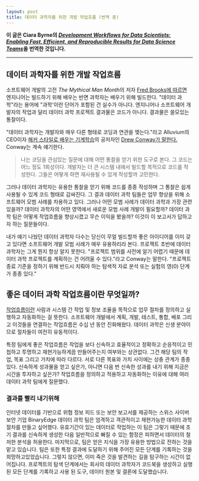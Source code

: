 ```yaml
---
layout: post
title: 데이터 과학자를 위한 개발 작업흐름 (번역 중)
---
```

  
  
   
**이 글은 Ciara Byrne의 [*Development Workflows for Data Scientists: Enabling Fast, Efficient, and Reproducible Results for Data Science Teams*](https://resources.github.com/downloads/development-workflows-data-scientists.pdf)을 번역한 것입니다.**
  
  
  
- - -
## 데이터 과학자를 위한 개발 작업흐름
  
  
소프트웨어 개발의 고전 *The Mythical Man Month*의 저자 [Fred Brooks에 따르면](https://www.fastcompany.com/3023543/why-good-programming-projects-go-bad?show_rev_content) 엔지니어는 빌드하기 위해 배우는 반면 과학자는 배우기 위해 빌드한다. "데이터 과학"라는 용어에 "과학'이란 단어가 포함된 건 실수가 아니다. 엔지니어나 소프트웨어 개발자의 작업과 달리 데이터 과학 프로젝트 결과물은 코드가 아니다. 결과물은 쓸모있는 통찰이다. 
  
"데이터 과학자는 개발자와 매우 다른 형태로 코딩과 연관을 맺는다."라고 Alluvium의 CEO이자 [해커 스타일로 배우는 기계학습](http://shop.oreilly.com/product/0636920018483.do)의 공저자인 [Drew Conway가 말한다.](https://www.fastcompany.com/3016160/what-hackers-should-know-about-machine-learning?show_rev_content) Conway는 계속 얘기한다.  
> 나는 코딩을 관심있는 질문에 대해 어떤 통찰을 얻기 위한 도구로 본다. 그 코드는 어느 정도 1회성이다. 개발자는 더 큰 시스템 내에서 빌드할 목적으로 코드를 작성한다. 그들은 어떻게 하면 재사용될 수 있게 작성할까 고민한다.

그러나 데이터 과학자는 유용한 통찰을 얻기 위해 코드를 종종 작성하며 그 통찰은 쉽게 사용될 수 있게 코드 형태로 감싸진다. 그 결과 데이터 과학 팀들은 업무 향상을 위해 소프트웨어 모범 사례를 차용하고 있다. 그러나 어떤 모범 사례가 데이터 과학과 가장 관련있을까? 데이터 과학자의 어떤 영역에서 새로운 모범 사례 개발이 필요할까? 데이터 과학 팀은 어떻게 작업흐름을 향상시켰고 무슨 이익을 봤을까? 이것이 이 보고서가 답하고자 하는 질문들이다.

내가 얘기 나눴던 데이터 과학자 다수는 당신이 무얼 빌드할까 좋은 아이디어를 이미 갖고 있다면 소프트웨어 개발 모범 사례가 매우 유용하리라 본다. 프로젝트 초반에 데이터 과학자는 그게 뭔지 항상 알지 못한다. "프로젝트 범위를 사전에 알기 어렵기 때문에 데이터 과학 프로젝트를 계획하는 건 어려울 수 있다."라고 Conway는 말한다. "프로젝트 종료 기준을 정하기 위해 반드시 치뤄야 하는 탐색적 자료 분석 또는 실험의 영(0) 단계가 종종 있다."

## 좋은 데이터 과학 작업흐름이란 무엇일까?

[작업흐름이란](http://www.pnmsoft.com/resources/bpm-tutorial/workflow-tutorial/) 사람과 시스템 간 작업 및 정보 조율을 목적으로 업무 절차를 정의하고 실행하고 자동화하는 걸 뜻한다. 소프트웨어 개발에서 계획, 개발, 테스트, 통합, 배포 그리고 이것들을 연결하는 작업흐름은 수십 년 동안 진화해왔다. 데이터 과학은 신생 분야이므로 절차들이 여전히 유동적이다.

특정 팀에게 좋은 작업흐름은 작업을 보다 신속하고 효율적이고 정확하고 순응적이고 민첩하고 투명하고 재현가능하게끔 만들어주는지 여부와는 상관없다. 그건 해당 팀의 작업, 목표 그리고 가치에 따라 다르다. 서로 다른 목표와 가치 사이에는 상충 관계가 종종 있다. 신속하게 성과물을 얻고 싶은가, 아니면 다음 번 신속한 성과를 내기 위해 지금은 시간을 투자하고 싶은가? 작업흐름을 정의하고 적용하고 자동화하는 이유에 대해 여러 데이터 과학 팀에게 질문했다.

### 결과를 빨리 내기위해

인터넷 데이터를 기반으로 위협 정보 피드 또는 보안 보고서를 제공하는 스위스 사이버 보안 기업 BinaryEdge 데이터 과학 팀은 엄격하고 객관적이고 재현가능한 데이터 과학 절차를 만들고 싶어했다. 유효기간이 있는 데이터로 작업하는 이 팀은 그렇기 때문에 초기 결과를 신속하게 생성한 다음 일반적으로 빠질 수 있는 함정은 피하면서 데이터의 철저한 분석을 허용한다. 마지막으로, 팀은 얻은 지식을 가장 유용한 방법으로 전하는 것을 맡고 있습니다. 팀은 또한 특정 결과에 도달하기 위해 주어진 모든 단계를 기록하는 것을 희망하고있었습니다. 그렇지 않으면, 이미 죽은 것을 발견하는 길을 탐구하는 시간이 없어집니다. 프로젝트의 탐색 단계에서는 회사의 데이터 과학자가 코드북을 생성하고 실행 된 모든 단계를 기록하고 사용 된 도구, 데이터 원본 및 결론에 도달했습니다.
